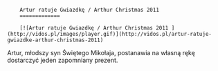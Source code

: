 
        Artur ratuje Gwiazdkę / Arthur Christmas 2011 
        =============
        
        [![Artur ratuje Gwiazdkę / Arthur Christmas 2011 ](http://vidos.pl/images/player.gif)](http://vidos.pl/artur-ratuje-gwiazdke-arthur-christmas-2011)
        
        
 Artur, młodszy syn Świętego Mikołaja, postanawia na własną rękę dostarczyć jeden zapomniany prezent.
    